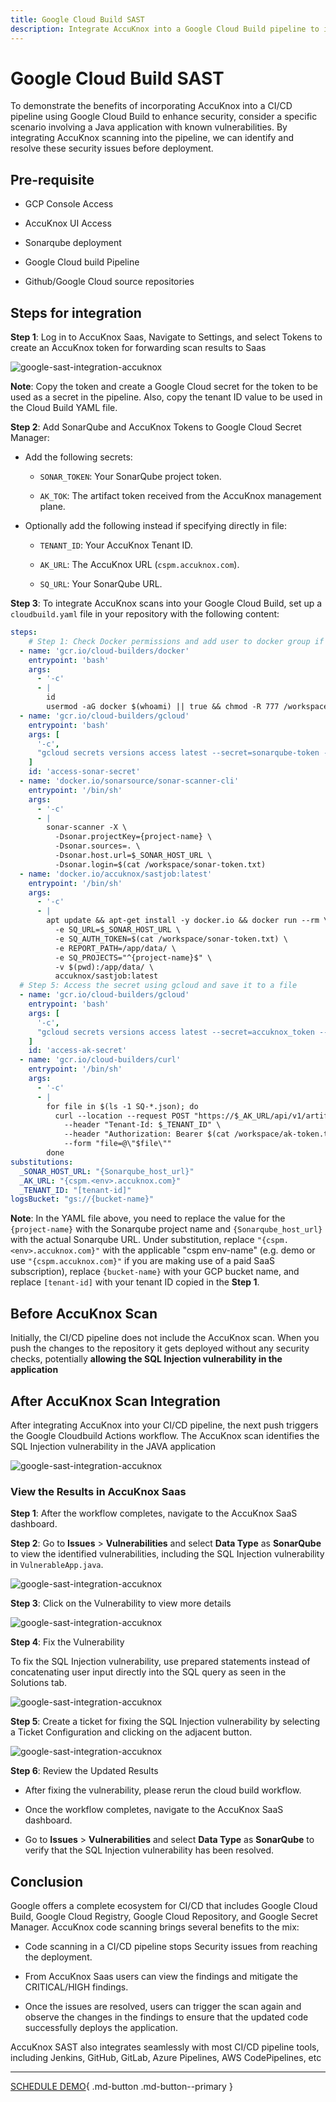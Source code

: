 ```yaml
---
title: Google Cloud Build SAST
description: Integrate AccuKnox into a Google Cloud Build pipeline to identify and remediate vulnerabilities in Java applications. Below, we compare the state of the pipeline before and after integrating AccuKnox, highlighting the security improvements.
---
```


# Google Cloud Build SAST

To demonstrate the benefits of incorporating AccuKnox into a CI/CD pipeline using Google Cloud Build to enhance security, consider a specific scenario involving a Java application with known vulnerabilities. By integrating AccuKnox scanning into the pipeline, we can identify and resolve these security issues before deployment.

## **Pre-requisite**

- GCP Console Access

- AccuKnox UI Access

- Sonarqube deployment

- Google Cloud build Pipeline

- Github/Google Cloud source repositories

## **Steps for integration**

**Step 1**: Log in to AccuKnox Saas, Navigate to Settings, and select Tokens to create an AccuKnox token for forwarding scan results to Saas

![google-sast-integration-accuknox](images/google-build/token-creation.png)

**Note**: Copy the token and create a Google Cloud secret for the token to be used as a secret in the pipeline. Also, copy the tenant ID value to be used in the Cloud Build YAML file.

**Step 2**: Add SonarQube and AccuKnox Tokens to Google Cloud Secret Manager:

- Add the following secrets:

    - ```SONAR_TOKEN```: Your SonarQube project token.

    - ```AK_TOK```: The artifact token received from the AccuKnox management plane.

- Optionally add the following instead if specifying directly in file:

    - ```TENANT_ID```: Your AccuKnox Tenant ID.

    - ```AK_URL```: The AccuKnox URL (```cspm.accuknox.com```).

    - ```SQ_URL```: Your SonarQube URL.

**Step 3**: To integrate AccuKnox scans into your Google Cloud Build, set up a ```cloudbuild.yaml``` file in your repository with the following content:

```yaml
steps:
    # Step 1: Check Docker permissions and add user to docker group if necessary
  - name: 'gcr.io/cloud-builders/docker'
    entrypoint: 'bash'
    args:
      - '-c'
      - |
        id
        usermod -aG docker $(whoami) || true && chmod -R 777 /workspace # Add user to docker group (ignore if already added)
  - name: 'gcr.io/cloud-builders/gcloud'
    entrypoint: 'bash'
    args: [
      '-c',
      "gcloud secrets versions access latest --secret=sonarqube-token --format='get(payload.data)' | tr '_-' '/+' | base64 -d > /workspace/sonar-token.txt"
    ]
    id: 'access-sonar-secret'
  - name: 'docker.io/sonarsource/sonar-scanner-cli'
    entrypoint: '/bin/sh'
    args:
      - '-c'
      - |
        sonar-scanner -X \
          -Dsonar.projectKey={project-name} \
          -Dsonar.sources=. \
          -Dsonar.host.url=$_SONAR_HOST_URL \
          -Dsonar.login=$(cat /workspace/sonar-token.txt)
  - name: 'docker.io/accuknox/sastjob:latest'
    entrypoint: '/bin/sh'
    args:
      - '-c'
      - |
        apt update && apt-get install -y docker.io && docker run --rm \
          -e SQ_URL=$_SONAR_HOST_URL \
          -e SQ_AUTH_TOKEN=$(cat /workspace/sonar-token.txt) \
          -e REPORT_PATH=/app/data/ \
          -e SQ_PROJECTS="^{project-name}$" \
          -v $(pwd):/app/data/ \
          accuknox/sastjob:latest
  # Step 5: Access the secret using gcloud and save it to a file
  - name: 'gcr.io/cloud-builders/gcloud'
    entrypoint: 'bash'
    args: [
      '-c',
      "gcloud secrets versions access latest --secret=accuknox_token --format='get(payload.data)' | tr '_-' '/+' | base64 -d > /workspace/ak-token.txt"
    ]
    id: 'access-ak-secret'
  - name: 'gcr.io/cloud-builders/curl'
    entrypoint: '/bin/sh'
    args:
      - '-c'
      - |
        for file in $(ls -1 SQ-*.json); do
          curl --location --request POST "https://$_AK_URL/api/v1/artifact/?tenant_id=$_TENANT_ID&data_type=SQ&save_to_s3=false" \
            --header "Tenant-Id: $_TENANT_ID" \
            --header "Authorization: Bearer $(cat /workspace/ak-token.txt)" \
            --form "file=@\"$file\""
        done
substitutions:
  _SONAR_HOST_URL: "{Sonarqube_host_url}"
  _AK_URL: "{cspm.<env>.accuknox.com}"
  _TENANT_ID: "[tenant-id]"
logsBucket: "gs://{bucket-name}"
```

**Note**: In the YAML file above, you need to replace the value for the ```{project-name}``` with the Sonarqube project name and ```{Sonarqube_host_url}``` with the actual Sonarqube URL. Under substitution, replace ```"{cspm.<env>.accuknox.com}"``` with the applicable "cspm env-name" (e.g. demo or use ```"{cspm.accuknox.com}"``` if you are making use of a paid SaaS subscription), replace ```{bucket-name}``` with your GCP bucket name, and replace ```[tenant-id]``` with your tenant ID copied in the **Step 1**.

## **Before AccuKnox Scan**

Initially, the CI/CD pipeline does not include the AccuKnox scan. When you push the changes to the repository it gets deployed without any security checks, potentially **allowing the SQL Injection vulnerability in the application**

## **After AccuKnox Scan Integration**

After integrating AccuKnox into your CI/CD pipeline, the next push triggers the Google Cloudbuild Actions workflow. The AccuKnox scan identifies the SQL Injection vulnerability in the JAVA application

![google-sast-integration-accuknox](images/google-build/sast-build.png)

### **View the Results in AccuKnox Saas**

**Step 1**: After the workflow completes, navigate to the AccuKnox SaaS dashboard.

**Step 2**: Go to **Issues** > **Vulnerabilities** and select **Data Type** as **SonarQube** to view the identified vulnerabilities, including the SQL Injection vulnerability in ```VulnerableApp.java```.

![google-sast-integration-accuknox](images/google-build/sast-findings.png)

**Step 3**: Click on the Vulnerability to view more details

![google-sast-integration-accuknox](images/google-build/sast-details.png)

**Step 4**: Fix the Vulnerability

To fix the SQL Injection vulnerability, use prepared statements instead of concatenating user input directly into the SQL query as seen in the Solutions tab.

![google-sast-integration-accuknox](images/google-build/sast-solution.png)

**Step 5**: Create a ticket for fixing the SQL Injection vulnerability by selecting a Ticket Configuration and clicking on the adjacent button.

![google-sast-integration-accuknox](images/google-build/sast-ticket.png)

**Step 6**: Review the Updated Results

- After fixing the vulnerability, please rerun the cloud build workflow.

- Once the workflow completes, navigate to the AccuKnox SaaS dashboard.

- Go to **Issues** > **Vulnerabilities** and select **Data Type** as **SonarQube** to verify that the SQL Injection vulnerability has been resolved.

## **Conclusion**

Google offers a complete ecosystem for CI/CD that includes Google Cloud Build, Google Cloud Registry, Google Cloud Repository, and Google Secret Manager. AccuKnox code scanning brings several benefits to the mix:

- Code scanning in a CI/CD pipeline stops Security issues from reaching the deployment.

- From AccuKnox Saas users can view the findings and mitigate the CRITICAL/HIGH findings.

- Once the issues are resolved, users can trigger the scan again and observe the changes in the findings to ensure that the updated code successfully deploys the application.

AccuKnox SAST also integrates seamlessly with most CI/CD pipeline tools, including Jenkins, GitHub, GitLab, Azure Pipelines, AWS CodePipelines, etc

- - -
[SCHEDULE DEMO](https://www.accuknox.com/contact-us){ .md-button .md-button--primary }
